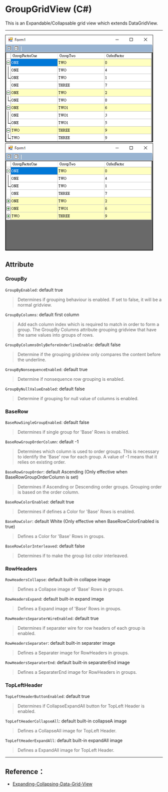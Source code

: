 ﻿# GroupGridView (C#)

This is an Expandable/Collapsable grid view which extends DataGridView.

___

![view1](assets/view1.png)
![view2](assets/view2.png)


## Attribute

### GroupBy

`GroupByEnabled`: default true
> Determines if grouping behaviour is enabled.  If set to false, it will be a normal gridview.

`GroupByColumns`: default first column
> Add each column index which is required to match in order to form a group. The GroupBy Columns attribute grouping gridview that have the same values into groups of rows.

`GroupByColumnsOnlyBeforeUnderlineEnable`: default false
> Determine if the grouping gridview only compares the content before the underline.

`GroupByNonsequenceEnabled`: default true
> Determine if nonsequence row grouping is enabled.

`GroupByNullValueEnabled`: default false
> Determine if grouping for null value of columns is enabled.

### BaseRow

`BaseRowSingleGroupEnabled`: default false
> Determines if single group for 'Base' Rows is enabled.

`BaseRowGroupOrderColumn`: default -1
> Determines which column is used to order groups. This is necessary to identify the 'Base' row for each group. A value of -1 means that it relies on existing order.

`BaseRowGroupOrder`: default Ascending (Only effective when BaseRowGroupOrderColumn is set)
> Determines if Ascending or Descending order groups. Grouping order is based on the order column.

`BaseRowColorEnabled`: default true
> Determines if defines a Color for 'Base' Rows is enabled.

`BaseRowColor`: default White (Only effective when BaseRowColorEnabled is true)
> Defines a Color for 'Base' Rows in groups.

`BaseRowColorInterleaved`: default false
> Determines if to make the group list color interleaved.

### RowHeaders

`RowHeadersCollapse`: default built-in collapse image
> Defines a Collapse image of 'Base' Rows in groups.

`RowHeadersExpand`: default built-in expand image
> Defines a Expand image of 'Base' Rows in groups.

`RowHeadersSeparaterWireEnabled`: default true
> Determines if separater wire for row headers of each group is enabled.

`RowHeadersSeparater`: default built-in separater image
> Defines a Separater image for RowHeaders in groups.

`RowHeadersSeparaterEnd`: default built-in separaterEnd image
> Defines a SeparaterEnd image for RowHeaders in groups.

### TopLeftHeader

`TopLeftHeaderButtonEnabled`: default true
>Determines if CollapseExpandAll button for TopLeft Header is enabled.

`TopLeftHeaderCollapseAll`: default built-in collapseA image
>Defines a CollapseAll image for TopLeft Header.

`TopLeftHeaderExpandAll`: default built-in expandAll image
>Defines a ExpandAll image for TopLeft Header.
___

## Reference：

* [Expanding-Collapsing-Data-Grid-View](https://www.codeproject.com/Tips/1066176/Expanding-Collapsing-Data-Grid-View)
